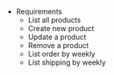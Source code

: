 - Requirements
    - List all products
    - Create new product
    - Update a product
    - Remove a product
    - List order by weekly
    - List shipping by weekly
    